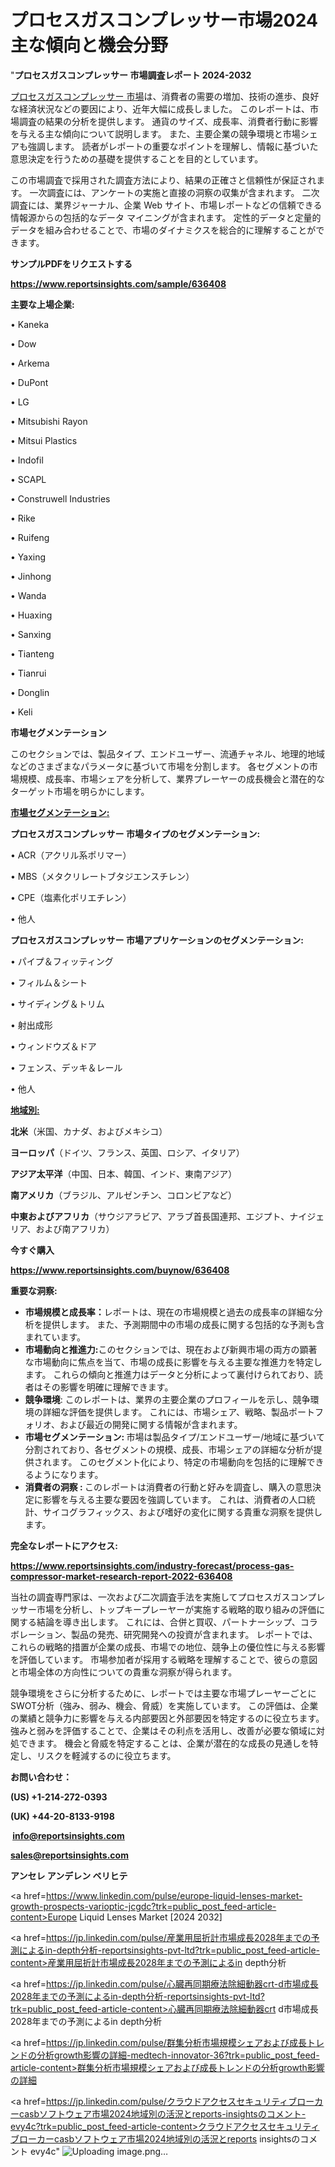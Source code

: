 # プロセスガスコンプレッサー市場2024主な傾向と機会分野

"<strong>プロセスガスコンプレッサー 市場調査レポート 2024-2032</strong>

<a href=https://www.reportsinsights.com/sample/636408>プロセスガスコンプレッサー 市場</a>は、消費者の需要の増加、技術の進歩、良好な経済状況などの要因により、近年大幅に成長しました。 このレポートは、市場調査の結果の分析を提供します。 通貨のサイズ、成長率、消費者行動に影響を与える主な傾向について説明します。 また、主要企業の競争環境と市場シェアも強調します。 読者がレポートの重要なポイントを理解し、情報に基づいた意思決定を行うための基礎を提供することを目的としています。

この市場調査で採用された調査方法により、結果の正確さと信頼性が保証されます。 一次調査には、アンケートの実施と直接の洞察の収集が含まれます。 二次調査には、業界ジャーナル、企業 Web サイト、市場レポートなどの信頼できる情報源からの包括的なデータ マイニングが含まれます。 定性的データと定量的データを組み合わせることで、市場のダイナミクスを総合的に理解することができます。

<strong><b>サンプルPDFをリクエストする</b></strong>

<a href=https://www.reportsinsights.com/sample/636408><strong><u>https://www.reportsinsights.com/sample/636408</u></strong></a>

<strong>主要な上場企業:</strong>

• Kaneka

• Dow

• Arkema

• DuPont

• LG

• Mitsubishi Rayon

• Mitsui Plastics

• Indofil

• SCAPL

• Construwell Industries

• Rike

• Ruifeng

• Yaxing

• Jinhong

• Wanda

• Huaxing

• Sanxing

• Tianteng

• Tianrui

• Donglin

• Keli

<strong>市場セグメンテーション</strong>

このセクションでは、製品タイプ、エンドユーザー、流通チャネル、地理的地域などのさまざまなパラメータに基づいて市場を分割します。 各セグメントの市場規模、成長率、市場シェアを分析して、業界プレーヤーの成長機会と潜在的なターゲット市場を明らかにします。

<strong><u>市場セグメンテーション</u></strong><strong><u>:</u></strong>

<strong>プロセスガスコンプレッサー 市場タイプのセグメンテーション:</strong>

• ACR（アクリル系ポリマー）

• MBS（メタクリレートブタジエンスチレン）

• CPE（塩素化ポリエチレン）

• 他人

<strong>プロセスガスコンプレッサー 市場アプリケーションのセグメンテーション:</strong>

• パイプ＆フィッティング

• フィルム＆シート

• サイディング＆トリム

• 射出成形

• ウィンドウズ＆ドア

• フェンス、デッキ＆レール

• 他人

<strong><u>地域別</u></strong><strong><u>:</u></strong>

<strong>北米</strong>（米国、カナダ、およびメキシコ）

<strong>ヨーロッパ</strong>（ドイツ、フランス、英国、ロシア、イタリア）

<strong>アジア太平洋</strong>（中国、日本、韓国、インド、東南アジア）

<strong>南アメリカ</strong>（ブラジル、アルゼンチン、コロンビアなど）

<strong>中東およびアフリカ</strong>（サウジアラビア、アラブ首長国連邦、エジプト、ナイジェリア、および南アフリカ）

<strong>今すぐ購入</strong>

<a href=https://www.reportsinsights.com/buynow/636408><strong><u>https://www.reportsinsights.com/buynow/636408</u></strong></a>

<strong>重要な洞察:</strong>
<ul>
  <li><strong>市場規模と成長率：</strong>レポートは、現在の市場規模と過去の成長率の詳細な分析を提供します。 また、予測期間中の市場の成長に関する包括的な予測も含まれています。</li>
  <li><strong>市場動向と推進力:</strong>このセクションでは、現在および新興市場の両方の顕著な市場動向に焦点を当て、市場の成長に影響を与える主要な推進力を特定します。 これらの傾向と推進力はデータと分析によって裏付けられており、読者はその影響を明確に理解できます。</li>
  <li><strong>競争環境</strong>: このレポートは、業界の主要企業のプロフィールを示し、競争環境の詳細な評価を提供します。 これには、市場シェア、戦略、製品ポートフォリオ、および最近の開発に関する情報が含まれます。</li>
  <li><strong>市場セグメンテーション: </strong>市場は製品タイプ/エンドユーザー/地域に基づいて分割されており、各セグメントの規模、成長、市場シェアの詳細な分析が提供されます。 このセグメント化により、特定の市場動向を包括的に理解できるようになります。</li>
  <li><strong>消費者の洞察 : </strong>このレポートは消費者の行動と好みを調査し、購入の意思決定に影響を与える主要な要因を強調しています。 これは、消費者の人口統計、サイコグラフィックス、および嗜好の変化に関する貴重な洞察を提供します。</li>
</ul>
<strong>完全なレポートにアクセス:</strong>

<a href=https://www.reportsinsights.com/industry-forecast/process-gas-compressor-market-research-report-2022-636408><strong><u><b>https://www.reportsinsights.com/industry-forecast/process-gas-compressor-market-research-report-2022-636408</b></u></strong></a>

当社の調査専門家は、一次および二次調査手法を実施してプロセスガスコンプレッサー市場を分析し、トップキープレーヤーが実施する戦略的取り組みの評価に関する結論を導き出します。 これには、合併と買収、パートナーシップ、コラボレーション、製品の発売、研究開発への投資が含まれます。 レポートでは、これらの戦略的措置が企業の成長、市場での地位、競争上の優位性に与える影響を評価しています。 市場参加者が採用する戦略を理解することで、彼らの意図と市場全体の方向性についての貴重な洞察が得られます。

競争環境をさらに分析するために、レポートでは主要な市場プレーヤーごとにSWOT分析（強み、弱み、機会、脅威）を実施しています。 この評価は、企業の業績と競争力に影響を与える内部要因と外部要因を特定するのに役立ちます。 強みと弱みを評価することで、企業はその利点を活用し、改善が必要な領域に対処できます。 機会と脅威を特定することは、企業が潜在的な成長の見通しを特定し、リスクを軽減するのに役立ちます。

<strong>お問い合わせ：</strong>

<strong>(US) +1-214-272-0393</strong>

<strong>(UK) +44-20-8133-9198</strong>

<strong> </strong><a href=info@reportsinsights.com><strong><u>info@reportsinsights.com</u></strong></a>

<a href=sales@reportsinsights.com><strong><u>sales@reportsinsights.com</u></strong></a>

<strong>アンセレ アンデレン ベリヒテ</strong>

<a href=https://www.linkedin.com/pulse/europe-liquid-lenses-market-growth-prospects-varioptic-jcgdc?trk=public_post_feed-article-content>Europe Liquid Lenses Market [2024 2032]</a>

<a href=https://jp.linkedin.com/pulse/産業用屈折計市場成長2028年までの予測によるin-depth分析-reportsinsights-pvt-ltd?trk=public_post_feed-article-content>産業用屈折計市場成長2028年までの予測によるin depth分析</a>

<a href=https://jp.linkedin.com/pulse/心臓再同期療法除細動器crt-d市場成長2028年までの予測によるin-depth分析-reportsinsights-pvt-ltd?trk=public_post_feed-article-content>心臓再同期療法除細動器crt d市場成長2028年までの予測によるin depth分析</a>

<a href=https://jp.linkedin.com/pulse/群集分析市場規模シェアおよび成長トレンドの分析growth影響の詳細-medtech-innovator-36?trk=public_post_feed-article-content>群集分析市場規模シェアおよび成長トレンドの分析growth影響の詳細</a>

<a href=https://jp.linkedin.com/pulse/クラウドアクセスセキュリティブローカーcasbソフトウェア市場2024地域別の活況とreports-insightsのコメント-evy4c?trk=public_post_feed-article-content>クラウドアクセスセキュリティブローカーcasbソフトウェア市場2024地域別の活況とreports insightsのコメント evy4c</a>"
![Uploading image.png…]()
